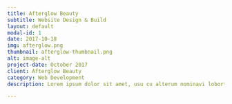 ```yaml
---
title: Afterglow Beauty
subtitle: Website Design & Build
layout: default
modal-id: 1
date: 2017-10-18
img: afterglow.png
thumbnail: afterglow-thumbnail.png
alt: image-alt
project-date: October 2017
client: Afterglow Beauty
category: Web Development
description: Lorem ipsum dolor sit amet, usu cu alterum nominavi lobortis. At duo novum diceret. Tantas apeirian vix et, usu sanctus postulant inciderint ut, populo diceret necessitatibus in vim. Cu eum dicam feugiat noluisse.

---
```

